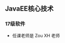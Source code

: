 <!--
 * @Author: Lili Liang
 * @Date: 2021-03-12 12:39:55
 * @LastEditTime: 2021-03-12 18:35:28
 * @LastEditors: Please set LastEditors
 * @Description: In User Settings Edit
 * @FilePath: \NENU-Courses\JavaEE核心技术\README.md
-->
## JavaEE核心技术
### 17级软件
- 任课老师是 Zou XH 老师